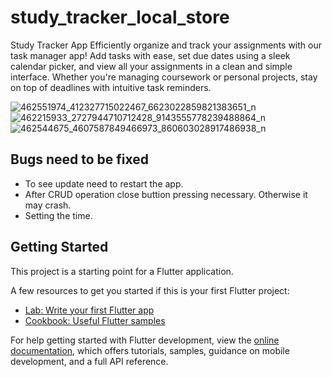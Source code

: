 # study_tracker_local_store

Study Tracker App
Efficiently organize and track your assignments with our task manager app! Add tasks with ease, set due dates using a sleek calendar picker, and view all your assignments in a clean and simple interface. Whether you're managing coursework or personal projects, stay on top of deadlines with intuitive task reminders. 

![462551974_412327715022467_6623022859821383651_n](https://github.com/user-attachments/assets/fae27c54-dfd1-4b88-a66b-97cff5870501) ![462215933_2727944710712428_9143555778239488864_n](https://github.com/user-attachments/assets/2e5f6252-ae17-4b4f-9003-21509e6d1798) ![462544675_4607587849466973_860603028917486938_n](https://github.com/user-attachments/assets/a38fca8d-4d42-4a69-9012-36f6448d1588)

## Bugs need to be fixed
* To see update need to restart the app.
* After CRUD operation close buttion pressing necessary. Otherwise it may crash.
* Setting the time.

## Getting Started

This project is a starting point for a Flutter application.

A few resources to get you started if this is your first Flutter project:

- [Lab: Write your first Flutter app](https://docs.flutter.dev/get-started/codelab)
- [Cookbook: Useful Flutter samples](https://docs.flutter.dev/cookbook)

For help getting started with Flutter development, view the
[online documentation](https://docs.flutter.dev/), which offers tutorials,
samples, guidance on mobile development, and a full API reference.
